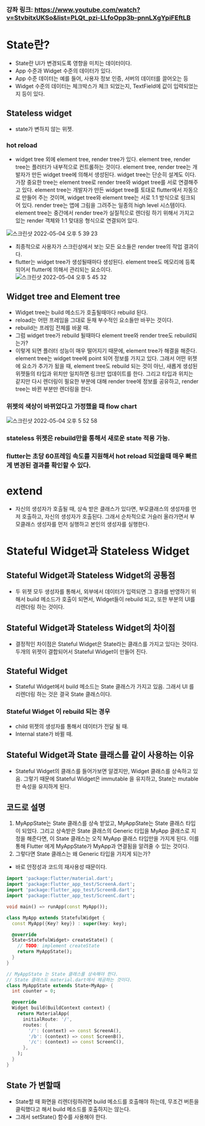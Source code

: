 ### 강좌 링크: https://www.youtube.com/watch?v=StvbitxUKSo&list=PLQt_pzi-LLfoOpp3b-pnnLXgYpiFEftLB

# State란?
- State란 UI가 변경되도록 영향을 미치는 데이터이다.
- App 수준과 Widget 수준의 데이터가 있다. 
- App 수준 데이터는 예를 들어, 사용자 정보 인증, 서버의 데이터를 끌어오는 등
- Widget 수준의 데이터는 체크박스가 체크 되었는지, TextField에 값이 입력되었는지 등이 있다. 

## Stateless widget
- state가 변하지 않는 위젯.

### hot reload
- widget tree 외에 element tree, render tree가 있다. element tree, render tree는 플러터가 내부적으로 컨트롤하는 것이다. element tree, render tree는 개발자가 만든 widget tree에 의해서 생성된다. widget tree는 단순히 설계도 이다. 가장 중요한 tree는 element tree로 render tree와 widget tree를 서로 연결해주고 있다. element tree는 개발자가 만든 widget tree를 토대로 flutter에서 자동으로 만들어 주는 것이며, widget tree와 element tree는 서로 1:1 방식으로 링크되어 있다. render tree는 앱에 그림을 그려주는 일종의 high level 시스템이다. element tree는 중간에서 render tree가 실질적으로 렌더링 하기 위해서 가지고 있는 render 객체와 1:1 맞대응 형식으로 연결되어 있다.

![스크린샷 2022-05-04 오후 5 39 23](https://user-images.githubusercontent.com/43905552/166648254-1fc3df0f-633a-4a1b-be02-126c75889394.png)

- 최종적으로 사용자가 스크린상에서 보는 모든 요소들은 render tree의 작업 결과이다. 
- flutter는 widget tree가 생성될때마다 생성된다. element tree도 메모리에 등록되어서 flutter에 의해서 관리되는 요소이다. 
![스크린샷 2022-05-04 오후 5 45 32](https://user-images.githubusercontent.com/43905552/166649224-5c1baf72-7501-45b1-ad6b-546080fee196.png)

## Widget tree and Element tree
- Widget tree는 build 메소드가 호출될때마다 rebuild 된다.
- reload는 어떤 프레임을 그대로 둔채 부수적인 요소들만 바꾸는 것이다.
- rebuild는 프레임 전체를 바꿀 때.
- 그럼 widget tree가 rebuild 될때마다 element tree와 render tree도 rebuild되는가?
- 이렇게 되면 플러터 성능이 매우 떨어지기 때문에, element tree가 해결을 해준다. element tree는 widget tree에 point 되어 정보를 가지고 있다. 그래서 어떤 위젯에 요소가 추가가 됬을 때, element tree도 rebuild 되는 것이 아닌, 새롭게 생성된 위젯들의 타입과 위치만 일치하면 링크만 업데이트를 한다. 그리고 타입과 위치는 같지만 다시 렌더링이 필요한 부분에 대해 render tree에 정보를 공유하고, render tree는 바뀐 부분만 렌더링을 한다.

### 위젯의 색상이 바뀌었다고 가정했을 때 flow chart
![스크린샷 2022-05-04 오후 5 52 58](https://user-images.githubusercontent.com/43905552/166650425-f3e2b855-0d9a-4275-a98a-292480ba9453.png)

### stateless 위젯은 rebuild만을 통해서 새로운 state 적용 가능.
### flutter는 초당 60프레임 속도를 지원해서 hot reload 되었을때 매우 빠르게 변경된 결과를 확인할 수 있다.

# extend
- 자신의 생성자가 호출될 때, 상속 받은 클래스가 있다면, 부모클래스의 생성자를 먼저 호출하고, 자신의 생성자가 호출된다. 그래서 순차적으로 거슬러 올라가면서 부모클래스 생성자를 먼저 실행하고 본인의 생성자를 실행한다.

# Stateful Widget과 Stateless Widget 
## Stateful Widget과 Stateless Widget의 공통점
- 두 위젯 모두 생성자를 통해서, 외부에서 데이터가 입력되면 그 결과를 반영하기 위해서 build 메소드가 호출이 되면서, Widget들이 rebuild 되고, 또한 부분의 UI를 리렌더링 하는 것이다. 

## Stateful Widget과 Stateless Widget의 차이점
- 결정적인 차이점은 Stateful Widget은 State라는 클래스를 가지고 있다는 것이다. 두개의 위젯이 결합되어서 Stateful Widget이 만들어 진다.

## Stateful Widget
- Stateful Widget에서 build 메소드는 State 클래스가 가지고 있음. 그래서 UI 를 리렌더링 하는 것은 결국 State 클래스이다. 

### Stateful Widget 이 rebuild 되는 경우
- child 위젯의 생성자를 통해서 데이터가 전달 될 때.
- Internal state가 바뀔 때.

## Stateful Widget과 State 클래스를 같이 사용하는 이유
- Stateful Widget의 클래스를 들어가보면 알겠지만, Widget 클래스를 상속하고 있음. 그렇기 때문에 Stateful Widget은 immutable 을 유지하고, State는 mutable 한 속성을 유지하게 된다.

## 코드로 설명
1. MyAppState는 State 클래스를 상속 받았고, MyAppState는 State 클래스 타입이 되었다. 그리고 상속받은 State 클래스의 Generic 타입을 MyApp 클래스로 지정을 해준다면, 이 State 클래스는 오직 MyApp 클래스 타입만을 가지게 된다. 이를 통해 Flutter 에게 MyAppState가 MyApp과 연결됨을 알려줄 수 있는 것이다. 
2. 그렇다면 State 클래스는 왜 Generic 타입을 가지게 되는가?
- 바로 안정성과 코드의 재사용성 때문이다.
```dart
import 'package:flutter/material.dart';
import 'package:flutter_app_test/ScreenA.dart';
import 'package:flutter_app_test/ScreenB.dart';
import 'package:flutter_app_test/ScreenC.dart';

void main() => runApp(const MyApp());

class MyApp extends StatefulWidget {
  const MyApp({Key? key}) : super(key: key);

  @override
  State<StatefulWidget> createState() {
    // TODO: implement createState
    return MyAppState();
  }
}

// MyAppState 는 State 클래스를 상속해야 한다.
// State 클래스도 material.dart에서 제공하는 것이다.
class MyAppState extends State<MyApp> {
  int counter = 0;

  @override
  Widget build(BuildContext context) {
    return MaterialApp(
      initialRoute: '/',
      routes: {
        '/': (context) => const ScreenA(),
        '/b': (context) => const ScreenB(),
        '/c': (context) => const ScreenC(),
      },
    );
  }
}
```

## State 가 변할때
- State할 때 화면을 리렌더링하려면 build 메소드를 호출해야 하는데, 무조건 버튼을 클릭했다고 해서 build 메소드를 호출하지는 않는다.
- 그래서 setState() 함수를 사용해야 한다.
















